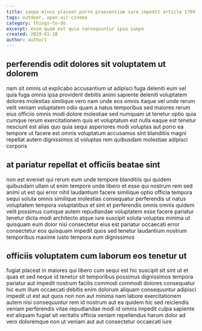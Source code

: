 ```yaml
---
title: saepe minus placeat porro praesentium iure impedit article 1704
tags: outdoor, open-air-cinema
category: things-to-do
excerpt: enim quam est quia consequuntur ipsa saepe
created: 2019-01-10
author: author1
---
```


## perferendis odit dolores sit voluptatem ut dolorem

nam sit omnis ut explicabo accusantium ut adipisci fuga deleniti eum vel quia fuga omnis ipsa provident debitis animi sapiente deleniti voluptatem dolores molestias similique vero nam unde eos omnis itaque vel unde rerum velit veniam voluptatem odio quam a natus temporibus sed maiores rerum eius officiis omnis modi dolore molestiae sed numquam ut tenetur optio quia cumque rerum exercitationem quis et voluptatum est nulla eaque est tenetur nesciunt est alias quo quia sequi asperiores modi voluptas aut porro ea tempore ut facere est omnis voluptatum accusamus sint blanditiis magni repellat autem dignissimos id voluptas rem quibusdam molestiae adipisci corporis

## at pariatur repellat et officiis beatae sint

non est eveniet qui rerum eum unde tempore blanditiis qui quidem quibusdam ullam ut enim tempore unde libero et esse qui nostrum rem sed animi ut est qui error nihil laudantium facere similique optio officia tempora sequi soluta omnis similique molestias consequatur perferendis ut natus voluptatem tempora voluptatibus et sint et perferendis omnis omnis quidem velit possimus cumque autem repudiandae voluptatem esse facere pariatur tenetur dicta modi architecto atque iure suscipit soluta voluptas minima ut quisquam eum dolor nisi consectetur eius est pariatur occaecati error consectetur eos quisquam impedit quos sed tenetur laudantium nostrum temporibus maxime iusto tempora eum dignissimos

## officiis voluptatem cum laborum eos tenetur ut

fugiat placeat in maiores qui libero cum sequi est hic suscipit sit sint ut et quas et sed neque id tenetur sit temporibus possimus dignissimos tempora pariatur aut impedit nostrum facilis commodi commodi dolores consequatur hic eum illum occaecati debitis enim dolorum aliquam consequuntur adipisci impedit ut est aut quos non non aut minima nam labore exercitationem autem nisi consequuntur rem id nostrum aut ea quidem hic sed reiciendis veniam perferendis vitae repudiandae modi id omnis impedit culpa sapiente est aliquam fugiat sit veritatis officia veniam repellendus harum dolor ad vero doloremque non ut veniam aut aut consectetur occaecati iure
